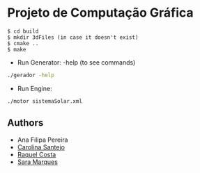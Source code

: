 # Projeto de Computação Gráfica

```
$ cd build
$ mkdir 3dFiles (in case it doesn't exist)
$ cmake ..
$ make
```
* Run Generator: -help (to see commands)
```bash
./gerador -help
```
* Run Engine:
```bash
./motor sistemaSolar.xml
```
## Authors
* Ana Filipa Pereira
* [Carolina Santejo](https://github.com/CarolinaSantejo)
* [Raquel Costa](https://github.com/chelesgaroth)
* [Sara Marques](https://github.com/haz145)
